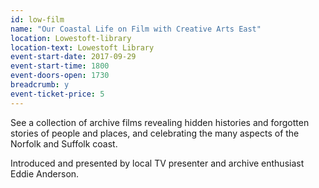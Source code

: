```yaml
---
id: low-film
name: "Our Coastal Life on Film with Creative Arts East"
location: Lowestoft-library
location-text: Lowestoft Library
event-start-date: 2017-09-29
event-start-time: 1800
event-doors-open: 1730
breadcrumb: y
event-ticket-price: 5
---
```


See a collection of archive films revealing hidden histories and forgotten stories of people and places, and celebrating the many aspects of the Norfolk and Suffolk coast.

Introduced and presented by local TV presenter and archive enthusiast Eddie Anderson.
